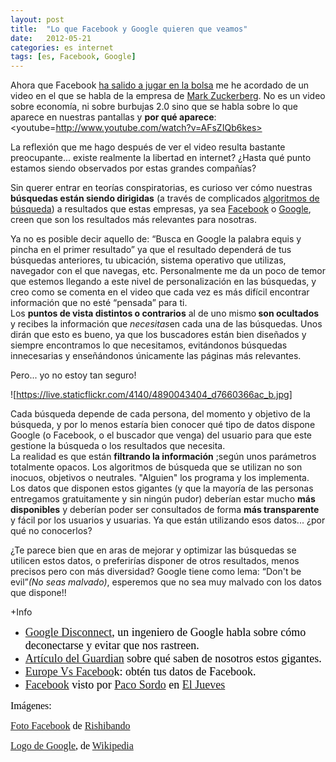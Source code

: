 ```yaml
---
layout: post
title:  "Lo que Facebook y Google quieren que veamos"
date:   2012-05-21
categories: es internet
tags: [es, Facebook, Google]
---
```

Ahora que Facebook <a href="http://economia.elpais.com/economia/2012/05/18/album/1337334932_274502.html#1337334932_274502_1337352546">ha salido a jugar en la bolsa</a> me he acordado de un video en el que se habla de la empresa de <a href="http://es.wikipedia.org/wiki/Mark_Zuckerberg">Mark Zuckerberg</a>. No es un video sobre economía, ni sobre burbujas 2.0 sino que se habla sobre lo que aparece en nuestras pantallas y <strong>por qué aparece</strong>:
<youtube=http://www.youtube.com/watch?v=AFsZIQb6kes>
  
La reflexión que me hago después de ver el video resulta bastante preocupante... existe realmente la libertad en internet? ¿Hasta qué punto estamos siendo observados por estas grandes compañías?

Sin querer entrar en teorías conspiratorias, es curioso ver cómo nuestras <strong>búsquedas están siendo dirigidas</strong> (a través de complicados <a href="http://es.wikipedia.org/wiki/Algoritmos_de_búsqueda">algoritmos de búsqueda</a>) a resultados que estas empresas, ya sea <a href="http://es.wikipedia.org/wiki/Facebook">Facebook</a> o <a href="http://es.wikipedia.org/wiki/Google">Google</a>, creen que son los resultados más relevantes para nosotras.</span></span></span></p>
Ya no es posible decir aquello de: “Busca en Google la palabra equis y pincha en el primer resultado” ya que el resultado dependerá de tus búsquedas anteriores, tu ubicación, sistema operativo que utilizas, navegador con el que navegas, etc. 
Personalmente me da un poco de temor que estemos llegando a este nivel de personalización en las búsquedas, y creo como se comenta en el video que cada vez es más difícil encontrar información que no esté “pensada” para ti.<br>
Los <strong>puntos de vista distintos o contrarios</strong> al de uno mismo<strong> son ocultados</strong> y recibes la información que <em>necesitas</em>en cada una de las búsquedas. Unos dirán que esto es bueno, ya que los buscadores están bien diseñados y siempre encontramos lo que necesitamos, evitándonos búsquedas innecesarias y enseñándonos únicamente las páginas más relevantes.

Pero... yo no estoy tan seguro!


![https://live.staticflickr.com/4140/4890043404_d7660366ac_b.jpg]

Cada búsqueda depende de cada persona, del momento y objetivo de la búsqueda, y por lo menos estaría bien conocer qué tipo de datos dispone Google (o Facebook, o el buscador que venga) del usuario para que este gestione la búsqueda o los resultados que necesita.<br>
La realidad es que están **filtrando la información** ;según unos parámetros totalmente opacos. Los algoritmos de búsqueda que se utilizan no son inocuos, objetivos o neutrales. "Alguien" los programa y los implementa.
Los datos que disponen estos gigantes (y que la mayoría de las personas entregamos gratuitamente y sin ningún pudor) deberían estar mucho <strong>más disponibles</strong> y deberían poder ser consultados de forma <strong>más transparente</strong> y fácil por los usuarios y usuarias. Ya que están utilizando esos datos... ¿por qué no conocerlos?

¿Te parece bien que en aras de mejorar y optimizar las búsquedas se utilicen estos datos, o preferirías disponer de otros resultados, menos precisos pero con más diversidad?
Google tiene como lema: “Don't be evil”<em>(No seas malvado)</em>, esperemos que no sea muy malvado con los datos que dispone!!

+Info
<ul>
<li><span style="font-size:large;"><span style="color:#000000;"><span style="font-family:'Ubuntu Light';"><a href="http://www.omicrono.com/2012/03/un-ingeniero-de-google-te-ensena-a-que-google-facebook-linkedin-twitter-y-yahoo-dejen-de-rastrear-lo-que-haces-con-disconnect/">Google Disconnect</a>, un ingeniero de Google habla sobre cómo deconectarse y evitar que nos rastreen.</span></span></span></li>
<li><span style="font-size:large;"><span style="color:#000000;"><span style="font-family:'Ubuntu Light';"><a href="http://www.guardian.co.uk/technology/2012/apr/22/me-and-my-data-internet-giants">Artículo del Guardian</a> sobre qué saben de nosotros estos gigantes.</span></span></span></li>
<li><span style="font-size:large;"><span style="color:#000000;"><span style="font-family:'Ubuntu Light';"><a title="Europe Vs Facebook" href="http://europe-v-facebook.org/ES/Obten_tus_datos_/obten_tus_datos_.html" target="_blank">Europe Vs Faceboo</a>k: obtén tus datos de Facebook.</span></span></span></li>
<li><span style="font-size:large;"><span style="color:#000000;"><span style="font-family:'Ubuntu Light';"><a href="http://www.eljueves.es/2012/01/16/tengo_facebook.html">Facebook</a> visto por <a href="https://twitter.com/#!/damealgo">Paco Sordo</a> en <a href="http://www.eljueves.es/">El Jueves</a></span></span></span></li>
</ul>
<p><span style="font-size:medium;"><span style="color:#000000;"><span style="font-family:'Ubuntu Light';">Imágenes:</span></span></span></p>
<p><span style="font-size:medium;"><span style="color:#000000;"><span style="font-family:'Ubuntu Light';"><a href="http://www.flickr.com/photos/rishibando/4660452869/sizes/z/in/photostream/">Foto Facebook</a> de <a href="http://www.flickr.com/photos/rishibando/">Rishibando</a></span></span></span></p>
<p><span style="font-size:medium;"><span style="color:#000000;"><span style="font-family:'Ubuntu Light';"><a href="http://upload.wikimedia.org/wikipedia/commons/5/52/Newgooglelogo.png">Logo de Google</a>, de <a href="http://es.wikipedia.org/wiki/Wikipedia:Portada">Wikipedia</a></span></span></span></p>
